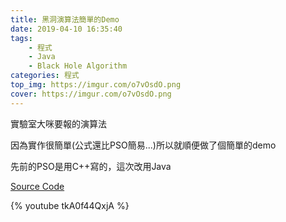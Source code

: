 ```yaml
---
title: 黑洞演算法簡單的Demo
date: 2019-04-10 16:35:40
tags:
    - 程式
    - Java
    - Black Hole Algorithm
categories: 程式
top_img: https://imgur.com/o7vOsdO.png
cover: https://imgur.com/o7vOsdO.png
---
```

實驗室大咪要報的演算法

因為實作很簡單(公式還比PSO簡易...)所以就順便做了個簡單的demo

先前的PSO是用C++寫的，這次改用Java

[Source Code](https://github.com/CYLMos/BlackHoleDemo)

{% youtube tkA0f44QxjA %}